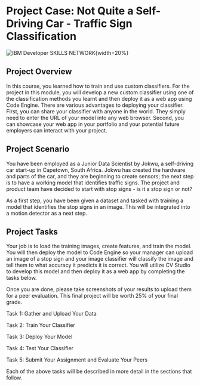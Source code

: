 # Project Case: Not Quite a Self-Driving Car - Traffic Sign Classification
 
![IBM Developer SKILLS NETWORK](https://cf-courses-data.s3.us.cloud-object-storage.appdomain.cloud/IBMDeveloperSkillsNetwork-CV0101EN-SkillsNetwork/labs/FinalProject-SKO/images/IDSNlogo.png){width=20%}

## Project Overview
In this course, you learned how to train and use custom classifiers. For the project in this module, you will develop a new custom classifier using one of the classification methods you learnt and then deploy it as a web app using Code Engine. There are various advantages to deploying your classifier. First, you can share your classifier with anyone in the world. They simply need to enter the URL of your model into any web browser. Second, you can showcase your web app in your portfolio and your potential future employers can interact with your project.

## Project Scenario
You have been employed as a Junior Data Scientist by Jokwu, a self-driving car start-up in Capetown, South Africa. Jokwu has created the hardware and parts of the car, and they are beginning to create sensors; the next step is to have a working model that identifies traffic signs. The project and product team have decided to start with stop signs - is it a stop sign or not?

As a first step, you have been given a dataset and tasked with training a model that identifies the stop signs in an image. This will be integrated into a motion detector as a next step.


## Project Tasks
Your job is to load the training images, create features, and train the model. You will then deploy the model to Code Engine so your manager can upload an image of a stop sign and your image classifier will classify the image and tell them to what accuracy it predicts it is correct. You will utilize CV Studio to develop this model and then deploy it as a web app by completing the tasks below.

Once you are done, please take screenshots of your results to upload them for a peer evaluation. This final project will be worth 25% of your final grade.

Task 1: Gather and Upload Your Data

Task 2: Train Your Classifier

Task 3: Deploy Your Model

Task 4: Test Your Classifier

Task 5: Submit Your Assignment and Evaluate Your Peers

Each of the above tasks will be described in more detail in the sections that follow.
